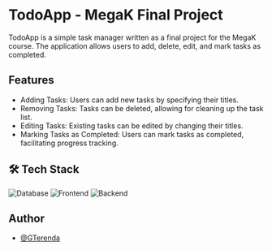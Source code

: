 # TodoApp - MegaK Final Project

TodoApp is a simple task manager written as a final project for the MegaK course. The application allows users to add, delete, edit, and mark tasks as completed.

## Features
- Adding Tasks: Users can add new tasks by specifying their titles.
- Removing Tasks: Tasks can be deleted, allowing for cleaning up the task list.
- Editing Tasks: Existing tasks can be edited by changing their titles.
- Marking Tasks as Completed: Users can mark tasks as completed, facilitating progress tracking.

## 🛠 Tech Stack
![Database](https://img.shields.io/badge/Database-MySQL-blue?style=flat-square&logo=mysql)
![Frontend](https://img.shields.io/badge/Frontend-React%20%7C%20TypeScript-blueviolet?style=flat-square&logo=react)
![Backend](https://img.shields.io/badge/Backend-Express%20%7C%20TypeScript%20%7C%20Jest-green?style=flat-square&logo=express)

## Author

- [@GTerenda](https://github.com/GregorySVD)
